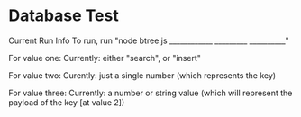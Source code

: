 # Database Test

  Current Run Info
To run, run "node btree.js ____________  _________  __________"
  
  For value one:
Currently: either "search", or "insert"

  For value two:
Curently: just a single number (which represents the key)

  For value three:
Currently: a number or string value (which will represent the payload of the key [at value 2])
